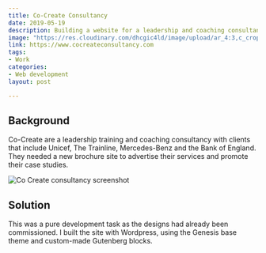 ```yaml
---
title: Co-Create Consultancy
date: 2019-05-19
description: Building a website for a leadership and coaching consultancy.
image: "https://res.cloudinary.com/dhcgic4ld/image/upload/ar_4:3,c_crop,g_north/cocreate.jpg"
link: https://www.cocreateconsultancy.com
tags:
- Work
categories:
- Web development
layout: post

---
```


## Background

Co-Create are a leadership training and coaching consultancy with clients that include Unicef, The Trainline, Mercedes-Benz and the Bank of England. They needed a new brochure site to advertise their services and promote their case studies.

<img alt="Co Create consultancy screenshot" src="/images/cocreate.jpg" class="wide">

## Solution

This was a pure development task as the designs had already been commissioned. I built the site with Wordpress, using the Genesis base theme and custom-made  Gutenberg blocks.